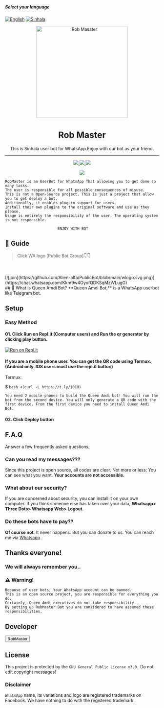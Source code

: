 ##### Select your language
  [![English](https://img.shields.io/badge/Select-English-red.svg)](https://github.com/BlackAmda/QueenAmdi/blob/launch/README.md)
  [![Sinhala](https://img.shields.io/badge/Select-Sinhala-green.svg)](https://github.com/BlackAmda/QueenAmdi/blob/launch/README-SI.md)
<div align="center">
    <img src="https://i.ibb.co/71yW7xM/RB-logo-1.jpg" alt="Rob Masater" width="300">
  <h1>Rob Master</h1>
</div>
<p align="center">
   This is Sinhala user bot for WhatsApp.Enjoy with our bot as your friend.
    <br>
       
</p>

----





<p align="center">
 
  </a>
  <a href="https://github.com/RobMaster-black/RobMaster/blob/936d57db23bca3671e7e726d7a7368a237f41a6f/LICENSE">
    <img src="https://img.shields.io/github/license/phaticusthiccy/WhatsAsenaDuplicated?color=red&label=License&style=plastic">

  </a>
  <a href="https://github.com/RobMaster-black/RobMaster">
    <img src="https://img.shields.io/github/languages/top/phaticusthiccy/WhatsAsenaDuplicated?color=red&label=Javascript&style=plastic">

  </a>
  <a href="https://github.com/RobMaster-black/RobMaster">
    <img src="https://img.shields.io/static/v1?label=Author&message=Rob%20Master&color=red&style=plastic">

  </a>
  </p>
 <p align="center">
  <a href="https://wa.me/94719141094">
    <img src="https://img.shields.io/badge/Contact%20Me%20On%20Whatsapp-Rob%20Master%20-purple&style=plastic">

  </a>
</p>

```
RobMaster is an UserBot for WhatsApp That allowing you to get done so many tasks.
The user is responsible for all possible consequences of misuse.
This is not a Open-Source project. This is just a project that allow you to get deploy a bot.
Additionally, it enables plug-in support for users.
Install their own plugins to the original software and use as they please.
Usage is entirely the responsibility of the user. The operating system is not responsible.

                        ENJOY WITH BOT
```




## 📢 Guide
> Click WA logo [Public Bot Group]👇👇
<br>
<br>
  [![join](https://github.com/Alien-alfa/PublicBot/blob/main/wlogo.svg.png)](https://chat.whatsapp.com/Kkm9w4OyxfQDKSqMzWLugG)
       
<br>
## 🔎 What is Queen Amdi Bot?
**Queen Amdi Bot,** is a WhatsApp userbot like Telegram bot.

## Setup

### Easy Method
#### 01. Click Run on Repl.it (Computer users) and Run the qr generator by clicking play button.

[![Run on Repl.it](https://repl.it/badge/github/quiec/whatsasena)](https://replit.com/@BlackAmda/Queen-Amdi-QR-Code)

#### If you are a mobile phone user. You can get the QR code using Termux. (Android only. IOS users must use the repl.it button)

Termux:

$ `bash <(curl -L https://t.ly/j0CU)`

`You need 2 mobile phones to build the Queen Amdi bot!
You will run the bot from the second device.
You will only generate a QR code with the first device.
From the first device you need to install Queen Amdi Bot.`

#### 02. Click Deploy button




## F.A.Q
Answer a few frequently asked questions;
### Can you read my messages???
Since this project is open source, all codes are clear. Not more or less; You can see what you want. **Your accounts are not accessible.**

### What about our security?
If you are concerned about security, you can install it on your own computer. If you think someone else has taken over your data, **Whatsapp> Three Dots> Whatsapp Web> Logout**.

### Do these bots have to pay??
**Of course not.** It never happens. But you can donate to us. You can reach me via [Whatsapp](https://wa.me/94719141094) .



## Thanks everyone! 
### We will always remember you..

### ⚠️ Warning! 
```
Because of user bots; Your WhatsApp account can be banned.
This is an open source project, you are responsible for everything you do.
Certainly, Queen Amdi executives do not take responsibility.
By setting up RobMaster Bot you are considered to have assumed these responsibilities.
```

## Developer

<button>RobMaster</button>



## License
This project is protected by the `GNU General Public License v3.0.`
Do not edit copyright messages!

### Disclaimer
`WhatsApp` name, its variations and logo are registered trademarks on Facebook. We have nothing to do with the registered trademark.
